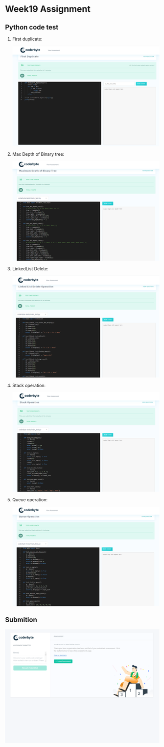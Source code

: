 # Week19 Assignment

## Python code test

1. First duplicate: <br>
   
   ![Alt text](assets/img/test1.png)   

2. Max Depth of Binary tree: <br>
   
   ![Alt text](assets/img/test2.png)

3. LinkedList Delete: <br>
   
   ![Alt text](assets/img/test3.png)

4. Stack operation: <br>
   
   ![Alt text](assets/img/test4.png)

5. Queue operation: <br>
   
   ![Alt text](assets/img/test5.png)

## Submition <br>

![Alt text](assets/img/submit.png)
